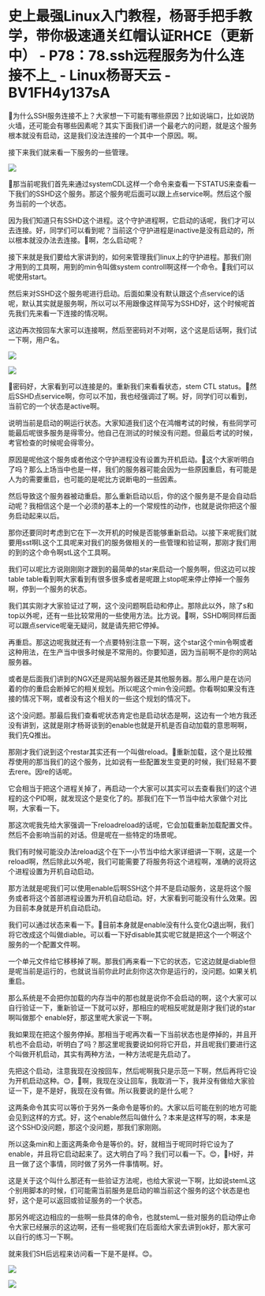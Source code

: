 # 史上最强Linux入门教程，杨哥手把手教学，带你极速通关红帽认证RHCE（更新中） - P78：78.ssh远程服务为什么连接不上_ - Linux杨哥天云 - BV1FH4y137sA

🎼为什么SSH服务连接不上？大家想一下可能有哪些原因？比如说端口，比如说防火墙，还可能会有哪些因素呢？其实下面我们讲一个最老六的问题，就是这个服务根本就没有启动，这是我们没法连接的一个其中一个原因。啊。

接下来我们就来看一下服务的一些管理。

![](img/c638d1cf5df98e6a198449ace4eea95d_1.png)

🎼那当前呢我们首先来通过systemCDL这样一个命令来查看一下STATUS来查看一下我们的SSHD这个服务。那这个服务呢后面可以跟上点service啊。然后这个服务当前的一个状态。

因为我们知道只有SSHD这个进程。这个守护进程啊，它启动的话呢，我们才可以去连接。好，同学们可以看到呢？当前这个守护进程是inactive是没有启动的，所以根本就没办法去连接。🎼啊，怎么启动呢？

接下来就是我们要给大家讲到的，如何来管理我们linux上的守护进程。那我们刚才用到的工具啊，用到的min令叫做system controll啊这样一个命令。🎼我们可以呢使用start。

然后来对SSHD这个服务呢进行启动。后面如果没有默认跟这个点service的话呢，默认其实就是服务啊，所以可以不用跟像这样简写为SSHD好，这个时候呢首先我们先来看一下连接的情况啊。

这边再次按回车大家可以连接啊，然后至密码对不对啊，这个这是后话啊，我们试一下啊，用户名。

![](img/c638d1cf5df98e6a198449ace4eea95d_3.png)

![](img/c638d1cf5df98e6a198449ace4eea95d_4.png)

🎼密码好，大家看到可以连接是的。重新我们来看看状态，stem CTL status。🎼然后SSHD点service啊，你可以不加，我也经强调过了啊。好，同学们可以看到，当前它的一个状态是active啊。

说明当前是启动的啊运行状态。大家知道我们这个在鸿帽考试的时候，有些同学可能最后呢很多服务是得零分。他自己在测试的时候没有问题。但最后考试的时候，考官检查的时候呢会得零分。

原因是呢他这个服务或者他这个守护进程没有设置为开机启动。🎼这个大家听明白了吗？那么上场当中也是一样，我们的服务器可能会因为一些原因重启，有可能是人为的需要重启，也可能的是呢比方说断电的一些因素。

然后导致这个服务器被动重启。那么重新启动以后，你的这个服务是不是会自动启动呢？我相信这个是一个必须的基本上的一个常规性的动作，也就是说你把这个服务启动起来以后。

那你还要同时考虑到它在下一次开机的时候是否能够重新启动。以接下来呢我们就要用sst啊L这个工具呢来对我们的服务做相关的一些管理和验证啊，那刚才我们用的到的这个命令啊stL这个工具啊。

我们可以呢比方说刚刚刚才跟到的最简单的star来启动一个服务啊，但这边可以按table table看到啊大家看到有很多很多或者是呢跟上stop呢来停止停掉一个服务啊，停到一个服务的状态。

我们其实刚才大家验证过了啊，这个没问题啊启动和停止。那除此以外，除了s和top以外呢，还有一些比较常用的一些使用方法。比方说。🎼啊，SSHD啊同样后面可以跟点service呢毫无疑问，就是请先把它停掉。

再重启。那这边呢我就还有一个点要特别注意一下啊，这个star这个min令啊或者这种用法，在生产当中很多时候是不常用的。你要知道，因为当前啊不是你的网站服务器。

或者是后面我们讲到的NGX还是网站服务器还是其他服务器。那么用户是在访问着的你的重启会断掉它的相关规划。所以呢这个min令没问题。你看啊如果没有连接的情况下啊，或者没有这个相关的一些这个规划的情况下。

这个没问题。那最后我们查看呢状态肯定也是启动状态是啊，这边有一个地方我还没有讲到，这就是刚才杨哥谈到的enable也就是开机是否自动加载的意思啊啊，我们先Q推出。

那刚才我们说到这个restar其实还有一个叫做reload。🎼重新加载，这个是比较推荐使用的那当我们的这个服务，比如说有一些配置发生变更的时候，我们轻易不要去rere。因re的话呢。

它会相当于把这个进程关掉了，再启动一个大家可以其实可以去查看我们的这个进程的这个PID啊，就发现这个是变化了的。那我们在下一节当中给大家做个对比啊，大家看一下。

那这次呢我先给大家强调一下reloadreload的话呢，它会加载重新加载配置文件。然后不会影响当前的对话。但是呢在一些特定的场景呢。

我们有时候可能没办法reload这个在下一小节当中给大家详细讲一下啊，这是一个reload啊，然后除此以外呢，我们可能需要了将服务将这个进程啊，准确的说将这个进程设置为开机自动启动。

那方法就是呢我们可以使用enable后啊SSH这个并不是启动服务，这是将这个服务或者将这个首部进程设置为开机自动启动。好，大家看到可能没有什么效果。因为目前本身就是开机自动启动。

我们可以通过状态来看一下。🎼目前本身就是enable没有什么变化Q退出啊，我们将它改成这个叫做diable。可以看一下好disable其实呢它就是把这个一个啊这个服务的一个配置文件啊。

一个单元文件给它移移掉了啊。那我们再来看一下它的状态，它这边就是diable但是呢当前是运行的，也就说当前你此时此刻你这次你是运行的，没问题。如果关机重启。

那么系统是不会把你加载的内存当中的那也就是说你不会启动的啊，这个大家可以自行验证一下，重新验证一下就可以好，那相应的呢相反呢就是刚才我们说的star啊叫做那个 enable好，那这里呢大家说一下啊。

我如果现在把这个服务停掉。那相当于呢再次看一下当前状态也是停掉的，并且开机也不会启动，听明白了吗？那这里呢我要说如何将它开启，并且呢我们要进行这个叫做开机启动，其实有两种方法，一种方法呢是先启动了。

先把这个启动，注意我现在没按回车，然后呢啊我只是示范一下啊，然后再将它设为开机启动这种。😊，🎼啊，我现在没让回车，我取消一下，我并没有做给大家验证一下，是不是好，我现在没有做。所以我要说的是什么呢？

这两条命令其实可以等价于另外一条命令是等价的。大家以后可能在别的地方可能会见到这样的方式。好，这个enable然后叫做什么？本来是这样写的啊，本来是这个SSHD没问题，那这个没问题，那我们家刚刚。

所以这条min和上面这两条命令是等价的。好，就相当于呢同时将它设为了enable，并且将它启动起来了。这大明白了吗？我们可以看一下。😊，🎼H好，并且一做了这个事情，同时做了另外一件事情啊。好。

这是关于这个叫什么那还有一些验证方法呢，也给大家说一下啊，比如说stemL这个别用脚本的时候，们可能需当前服务是启动的嘛当前这个服务的这个状态是也好，这个是可以返回或验证服务的一个状态。

那另外呢这边相应的一些啊一些具体的命令，也就stemL一些对服务的启动停止命令大家已经展示的这边啊，还有一些呢我们在后面给大家去讲到ok好，那大家可以自行的练习一下啊。

就来我们SH后远程来访问看一下是不是样。😊。

![](img/c638d1cf5df98e6a198449ace4eea95d_6.png)

![](img/c638d1cf5df98e6a198449ace4eea95d_7.png)